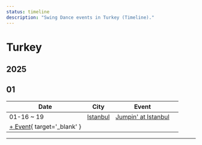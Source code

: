 ```yaml
---
status: timeline
description: "Swing Dance events in Turkey (Timeline)."
---
```


# Turkey

## 2025

## 01

| Date | City | Event | |
| --- | --- | --- | --- |
| 01-16 ~ 19 | [Istanbul](by_city.md#istanbul) | [Jumpin' at Istanbul](jumpin-at-istanbul-2025.md) |  |
| [+ Event](https://github.com/swingdance/events/issues/new?assignees=&labels=add+event&projects=&template=02-add_entity.yml&title=%5B2025%2Ftr%5D%20%3CName%3E&region=tr&province=&city=&org_id=&date_starts=2025-01-&date_ends=2025-01-){ target='_blank' }

---

